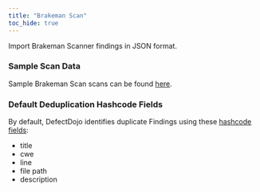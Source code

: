 ```yaml
---
title: "Brakeman Scan"
toc_hide: true
---
```

Import Brakeman Scanner findings in JSON format.

### Sample Scan Data
Sample Brakeman Scan scans can be found [here](https://github.com/DefectDojo/django-DefectDojo/tree/master/unittests/scans/brakeman).

### Default Deduplication Hashcode Fields
By default, DefectDojo identifies duplicate Findings using these [hashcode fields](https://docs.defectdojo.com/en/working_with_findings/finding_deduplication/about_deduplication/):

- title
- cwe
- line
- file path
- description
